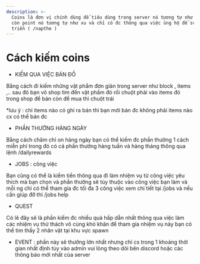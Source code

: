 ```yaml
---
description: >-
  Coins là đơn vị chính dùng để tiêu dùng trong server nó tương tự như money vậy
  còn point nó tương tự như xu và chỉ có đc thông qua việc ủng hộ để sv phát
  triển ( /napthe )
---
```


# Cách kiếm coins



* KIẾM QUA VIỆC BÁN ĐỒ

Bằng cách đi kiếm những vật phẩm đơn giản trong server như block , items ,.. sau đó bạn vô shop tìm đến vật phấm đó rồi chuột phải vào items đó trong shop để bán còn để mua thì chuột trái

\*lưu ý : chỉ items nào có ghi ra bán thì bạn mới bán đc không phải items nào cx có thể bán đc

&#x20;

* PHẦN THƯỞNG HÀNG NGÀY

Bằng cách chăm chỉ on hàng ngày bạn có thể kiếm đc phần thưởng 1 cách miễn phí trong đó có cả phần thưởng hàng tuần và hàng tháng thông qua lệnh /dailyrewards



* JOBS : công việc

Bạn cũng có thể là kiếm tiền thông qua đi làm nhiệm vụ từ công việc yêu thích mà bạn chọn và phần thưởng sẽ tùy thuộc vào công việc bạn làm và mỗi ng chỉ có thể tham gia đc tối đa 3 công việc xem chi tiết tại /jobs và nếu cần giúp đỡ thì /jobs help



* QUEST&#x20;

Có lẽ đây sẽ là phần kiếm đc nhiều quà hấp dẫn nhất thông qua việc làm các nhiệm vụ thử thách vô cùng khó khăn để tham gia nhiệm vụ này bạn có thể tìm thấy 2 nhân vật tại khu vực spawn



* EVENT : phần này sẽ thưởng lớn nhất nhưng chỉ cs trong 1 khoảng thời gian nhất định tùy vào admin vui lòng theo dõi bên discord hoặc các thông báo mới nhất của server

